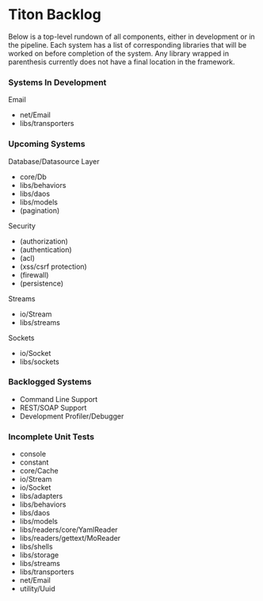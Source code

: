 # Titon Backlog #

Below is a top-level rundown of all components, either in development or in the pipeline.
Each system has a list of corresponding libraries that will be worked on before completion of the system.
Any library wrapped in parenthesis currently does not have a final location in the framework.

### Systems In Development ###

Email
* net/Email
* libs/transporters

### Upcoming Systems ###

Database/Datasource Layer
* core/Db
* libs/behaviors
* libs/daos
* libs/models
* (pagination)

Security
* (authorization)
* (authentication)
* (acl)
* (xss/csrf protection)
* (firewall)
* (persistence)

Streams
* io/Stream
* libs/streams

Sockets
* io/Socket
* libs/sockets

### Backlogged Systems ###

* Command Line Support
* REST/SOAP Support
* Development Profiler/Debugger

### Incomplete Unit Tests ###

* console
* constant
* core/Cache
* io/Stream
* io/Socket
* libs/adapters
* libs/behaviors
* libs/daos
* libs/models
* libs/readers/core/YamlReader
* libs/readers/gettext/MoReader
* libs/shells
* libs/storage
* libs/streams
* libs/transporters
* net/Email
* utility/Uuid